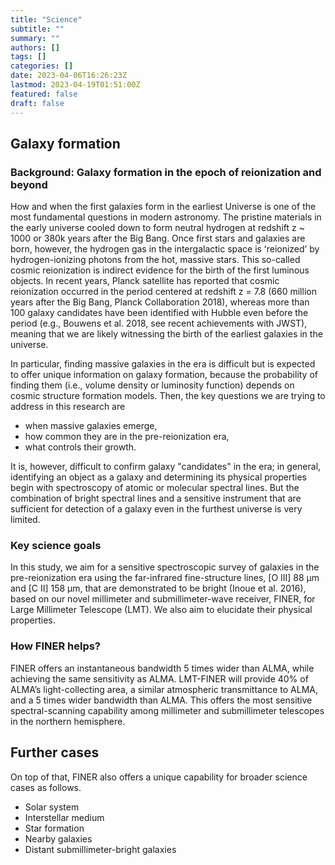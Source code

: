 ```yaml
---
title: "Science"
subtitle: ""
summary: ""
authors: []
tags: []
categories: []
date: 2023-04-06T16:26:23Z
lastmod: 2023-04-19T01:51:00Z
featured: false
draft: false
---
```


## Galaxy formation

### Background: Galaxy formation in the epoch of reionization and beyond

How and when the first galaxies form in the earliest Universe is one of the most fundamental questions in modern astronomy. The pristine materials in the early universe cooled down to form neutral hydrogen at redshift z ~ 1000 or 380k years after the Big Bang. Once first stars and galaxies are born, however, the hydrogen gas in the intergalactic space is ʻreionizedʼ by hydrogen-ionizing photons from the hot, massive stars. This so-called cosmic reionization is indirect evidence for the birth of the first luminous objects. In recent years, Planck satellite has reported that cosmic reionization occurred in the period centered at redshift z = 7.8 (660 million years after the Big Bang, Planck Collaboration 2018), whereas more than 100 galaxy candidates have been identified with Hubble even before the period (e.g., Bouwens et al. 2018, see recent achievements with JWST), meaning that we are likely witnessing the birth of the earliest galaxies in the universe.

In particular, finding massive galaxies in the era is difficult but is expected to offer unique information on galaxy formation, because the probability of finding them (i.e., volume density or luminosity function) depends on cosmic structure formation models. Then, the key questions we are trying to address in this research are 

- when massive galaxies emerge,
- how common they are in the pre-reionization era, 
- what controls their growth.

It is, however, difficult to confirm galaxy "candidates" in the era; in general, identifying an object as a galaxy and determining its physical properties begin with spectroscopy of atomic or molecular spectral lines. But the combination of bright spectral lines and a sensitive instrument that are sufficient for detection of a galaxy even in the furthest universe is very limited.

### Key science goals
In this study, we aim for a sensitive spectroscopic survey of galaxies in the pre-reionization era using the far-infrared fine-structure lines, [O III] 88 μm and [C II] 158 μm, that are demonstrated to be bright (Inoue et al. 2016), based on our novel millimeter and submillimeter-wave receiver, FINER, for Large Millimeter Telescope (LMT). We also aim to elucidate their physical properties.

### How FINER helps?

FINER offers an instantaneous bandwidth 5 times wider than ALMA, while achieving the same sensitivity as ALMA. LMT-FINER will provide 40% of ALMAʼs light-collecting area, a similar atmospheric transmittance to ALMA, and a 5 times wider bandwidth than ALMA. This offers the most sensitive spectral-scanning capability among millimeter and submillimeter telescopes in the northern hemisphere.

## Further cases

On top of that, FINER also offers a unique capability for broader science cases as follows. 

- Solar system
- Interstellar medium
- Star formation
- Nearby galaxies
- Distant submillimeter-bright galaxies
